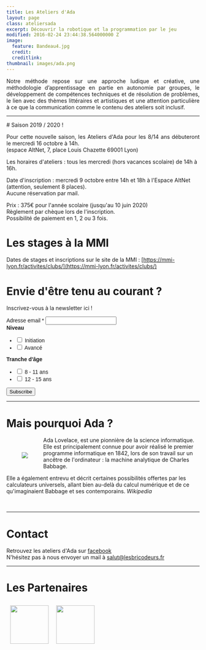 ```yaml
---
title: Les Ateliers d'Ada
layout: page
class: ateliersada
excerpt: Découvrir la robotique et la programmation par le jeu
modified: 2016-02-24 23:44:38.564000000 Z
image:
  feature: Bandeau4.jpg
  credit: 
  creditlink: 
thumbnail: images/ada.png
---
```


<p style="text-align: justify;">
Notre méthode repose sur une approche ludique et créative, une méthodologie d’apprentissage en partie en autonomie par groupes, le développement de compétences techniques et de résolution de problèmes, le lien avec des thèmes littéraires et artistiques et une attention particulière à ce que la communication comme le contenu des ateliers soit inclusif.
</p>

<hr>
# Saison 2019 / 2020 !

<p style="text-align: justify;">
Pour cette nouvelle saison, les Ateliers d'Ada pour les 8/14 ans débuteront le mercredi 16 octobre à 14h.
<br>
(espace AltNet, 7, place Louis Chazette 69001 Lyon)

Les horaires d'ateliers : tous les mercredi (hors vacances scolaire) de 14h à 16h.

Date d'inscription : mercredi 9 octobre entre 14h et 18h à l'Espace AltNet (attention, seulement 8 places).
<br>
Aucune réservation par mail.

Prix : 375€ pour l'année scolaire (jusqu'au 10 juin 2020)
<br>
Règlement par chèque lors de l'inscription.
<br>
Possibilité de paiement en 1, 2 ou 3 fois.
</p>

# Les stages à la MMI

Dates de stages et inscriptions sur le site de la MMI : [https://mmi-lyon.fr/activites/clubs/](https://mmi-lyon.fr/activites/clubs/)


# Envie d'être tenu au courant ? 

Inscrivez-vous à la newsletter ici !

<style type="text/css">
	#mc_embed_signup{clear:left; font:14px Helvetica,Arial,sans-serif; }
	#mc_embed_signup .mc-field-group input { max-width: 200px; }
</style>
<div id="mc_embed_signup">
<form action="https://lesbricodeurs.us12.list-manage.com/subscribe/post?u=bbbb42e1640719973809dfb8c&amp;id=d2048e10ec" method="post" id="mc-embedded-subscribe-form" name="mc-embedded-subscribe-form" class="validate" target="_blank" novalidate>
    <div id="mc_embed_signup_scroll">
<div class="mc-field-group">
	<label for="mce-EMAIL">Adresse email  <span class="asterisk">*</span>
</label>
	<input type="email" value="" name="EMAIL" class="required email" id="mce-EMAIL">
</div>
<div class="mc-field-group input-group">
    <strong>Niveau </strong>
    <ul><li><input type="checkbox" value="1" name="group[18149][1]" id="mce-group[18149]-18149-0"><label for="mce-group[18149]-18149-0"> Initiation</label></li>
<li><input type="checkbox" value="4" name="group[18149][4]" id="mce-group[18149]-18149-1"><label for="mce-group[18149]-18149-1"> Avancé</label></li>
</ul>
</div>
<div class="mc-field-group input-group">
    <strong>Tranche d'âge </strong>
    <ul><li><input type="checkbox" value="2" name="group[18153][2]" id="mce-group[18153]-18153-0"><label for="mce-group[18153]-18153-0"> 8 - 11 ans</label></li>
<li><input type="checkbox" value="8" name="group[18153][8]" id="mce-group[18153]-18153-1"><label for="mce-group[18153]-18153-1"> 12 - 15 ans</label></li>
</ul>
</div>
<div style="visibility: hidden;  height: 0;min-height: 0;padding: 0;" class="mc-field-group input-group">
    <strong>Intérêts </strong>
    <ul>
        <li><input type="checkbox" checked="true" value="32" name="group[18157][32]" id="mce-group[18157]-18157-0"><label for="mce-group[18157]-18157-0">Les Ateliers D'Ada</label></li>
    </ul>
</div>
	<div id="mce-responses" class="clear">
		<div class="response" id="mce-error-response" style="display:none"></div>
		<div class="response" id="mce-success-response" style="display:none"></div>
	</div>    <!-- real people should not fill this in and expect good things - do not remove this or risk form bot signups-->
    <div style="position: absolute; left: -5000px;" aria-hidden="true"><input type="text" name="b_bbbb42e1640719973809dfb8c_d2048e10ec" tabindex="-1" value=""></div>
    <div class="clear"><input type="submit" value="Subscribe" name="subscribe" id="mc-embedded-subscribe" class="button"></div>
    </div>
</form>
</div>

<script type='text/javascript' src='//s3.amazonaws.com/downloads.mailchimp.com/js/mc-validate.js'></script><script type='text/javascript'>(function($) {window.fnames = new Array(); window.ftypes = new Array();fnames[0]='EMAIL';ftypes[0]='email'; /*
 * Translated default messages for the $ validation plugin.
 * Locale: FR
 */
$.extend($.validator.messages, {
        required: "Ce champ est requis.",
        remote: "Veuillez remplir ce champ pour continuer.",
        email: "Veuillez entrer une adresse email valide.",
        url: "Veuillez entrer une URL valide.",
        date: "Veuillez entrer une date valide.",
        dateISO: "Veuillez entrer une date valide (ISO).",
        number: "Veuillez entrer un nombre valide.",
        digits: "Veuillez entrer (seulement) une valeur numérique.",
        creditcard: "Veuillez entrer un numéro de carte de crédit valide.",
        equalTo: "Veuillez entrer une nouvelle fois la même valeur.",
        accept: "Veuillez entrer une valeur avec une extension valide.",
        maxlength: $.validator.format("Veuillez ne pas entrer plus de {0} caractères."),
        minlength: $.validator.format("Veuillez entrer au moins {0} caractères."),
        rangelength: $.validator.format("Veuillez entrer entre {0} et {1} caractères."),
        range: $.validator.format("Veuillez entrer une valeur entre {0} et {1}."),
        max: $.validator.format("Veuillez entrer une valeur inférieure ou égale à {0}."),
        min: $.validator.format("Veuillez entrer une valeur supérieure ou égale à {0}.")
});}(jQuery));var $mcj = jQuery.noConflict(true);</script>
<!--End mc_embed_signup-->


<hr>  

# Mais pourquoi Ada ?

<img src="{{site.url}}/images/ada.png" style="float: left; padding: 40px;">

Ada Lovelace, est une pionnière de la science informatique. Elle est principalement connue pour avoir réalisé le premier programme informatique en 1842, lors de son travail sur un ancêtre de l'ordinateur : la machine analytique de Charles Babbage.

Elle a également entrevu et décrit certaines possibilités offertes par les calculateurs universels, allant bien au-delà du calcul numérique et de ce qu'imaginaient Babbage et ses contemporains. _Wikipedia_

<br>
<hr>

# Contact

Retrouvez les ateliers d'Ada sur [facebook](https://www.facebook.com/Les-Ateliers-dAda-1010068332420661/) 
<br>
N'hésitez pas à nous envoyer un mail à salut@lesbricodeurs.fr
<br>
<hr>

# Les Partenaires

<div style="display: flex; align-content: center; ">
<img src="{{site.url}}/images/blaisepascal.png" style="height: 100px; margin: 10px;">
<img src="{{site.url}}/images/mmi.jpg" style="height: 100px; margin: 10px;">
</div>


